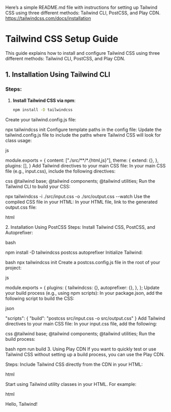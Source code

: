 Here’s a simple README.md file with instructions for setting up Tailwind CSS using three different methods: Tailwind CLI, PostCSS, and Play CDN.
https://tailwindcss.com/docs/installation

# Tailwind CSS Setup Guide

This guide explains how to install and configure Tailwind CSS using three different methods: Tailwind CLI, PostCSS, and Play CDN.

## 1. Installation Using Tailwind CLI

### Steps:
1. **Install Tailwind CSS via npm**:
   ```bash
   npm install -D tailwindcss
Create your tailwind.config.js file:


npx tailwindcss init
Configure template paths in the config file: Update the tailwind.config.js file to include the paths where Tailwind CSS will look for class usage:

js

module.exports = {
  content: ["./src/**/*.{html,js}"],
  theme: {
    extend: {},
  },
  plugins: [],
}
Add Tailwind directives to your main CSS file: In your main CSS file (e.g., input.css), include the following directives:

css
@tailwind base;
@tailwind components;
@tailwind utilities;
Run the Tailwind CLI to build your CSS:


npx tailwindcss -i ./src/input.css -o ./src/output.css --watch
Use the compiled CSS file in your HTML: In your HTML file, link to the generated output.css file:

html

<link href="./src/output.css" rel="stylesheet">
2. Installation Using PostCSS
Steps:
Install Tailwind CSS, PostCSS, and Autoprefixer:

bash

npm install -D tailwindcss postcss autoprefixer
Initialize Tailwind:

bash
npx tailwindcss init
Create a postcss.config.js file in the root of your project:

js

module.exports = {
  plugins: {
    tailwindcss: {},
    autoprefixer: {},
  },
};
Update your build process (e.g., using npm scripts): In your package.json, add the following script to build the CSS:

json

"scripts": {
  "build": "postcss src/input.css -o src/output.css"
}
Add Tailwind directives to your main CSS file: In your input.css file, add the following:

css
@tailwind base;
@tailwind components;
@tailwind utilities;
Run the build process:

bash
npm run build
3. Using Play CDN
If you want to quickly test or use Tailwind CSS without setting up a build process, you can use the Play CDN.

Steps:
Include Tailwind CSS directly from the CDN in your HTML:

html
<script src="https://cdn.tailwindcss.com"></script>
Start using Tailwind utility classes in your HTML. For example:

html
<div class="text-center text-blue-500">
  Hello, Tailwind!
</div>
